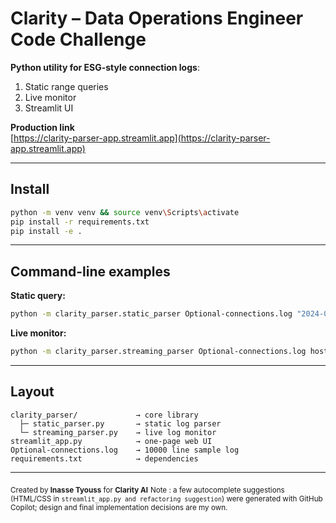 # Clarity – Data Operations Engineer Code Challenge

**Python utility for ESG-style connection logs**:  
1. Static range queries  
2. Live monitor  
3. Streamlit UI

**Production link**  
[https://clarity-parser-app.streamlit.app](https://clarity-parser-app.streamlit.app)

---

## Install

```bash
python -m venv venv && source venv\Scripts\activate
pip install -r requirements.txt
pip install -e .
```

---

## Command-line examples

**Static query:**
```bash
python -m clarity_parser.static_parser Optional-connections.log "2024-01-01 00:00:00" "2024-12-31 23:59:59" host80
```

**Live monitor:**
```bash
python -m clarity_parser.streaming_parser Optional-connections.log host80
```

---

## Layout

```
clarity_parser/             → core library
  ├─ static_parser.py       → static log parser
  └─ streaming_parser.py    → live log monitor
streamlit_app.py            → one-page web UI
Optional-connections.log    → 10000 line sample log
requirements.txt            → dependencies
```

---

<sub>Created by <strong>Inasse Tyouss</strong> for <strong>Clarity AI</strong></sub>
<sub>Note : a few autocomplete suggestions (HTML/CSS in `streamlit_app.py and refactoring suggestion`) were generated with GitHub Copilot; design and final implementation decisions are my own.</sub>
